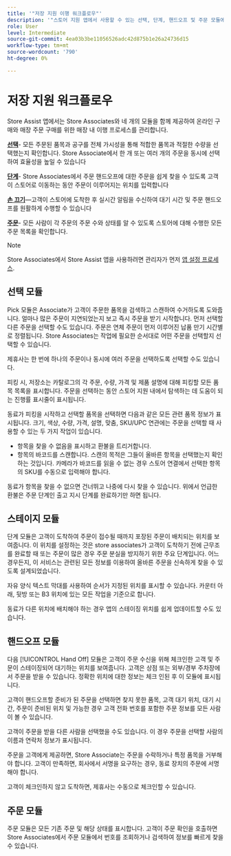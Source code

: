 ```yaml
---
title: '"저장 지원 이행 워크플로우"'
description: '"스토어 지원 앱에서 사용할 수 있는 선택, 단계, 핸드오프 및 주문 모듈에 대해 알아봅니다. 이러한 모듈은 BOPIS 주문에 대해 전체 저장소 이행 워크플로우를 활성화합니다. Store Associates는 이러한 모듈을 사용하여 고객에게 저장소 픽업 주문을 관리하고 전달합니다.'
role: User
level: Intermediate
source-git-commit: 4ea03b3be11056526adc42d875b1e26a24736d15
workflow-type: tm+mt
source-wordcount: '790'
ht-degree: 0%

---
```



# 저장 지원 워크플로우

Store Assist 앱에서는 Store Associates와 네 개의 모듈을 함께 제공하여 온라인 구매와 매장 주문 구매를 위한 매장 내 이행 프로세스를 관리합니다.

**[선택](#pick-module)**- 모든 주문된 품목과 공구를 전체 가시성을 통해 적합한 품목과 적절한 수량을 선택했는지 확인합니다. Store Associate에서 한 개 또는 여러 개의 주문을 동시에 선택하여 효율성을 높일 수 있습니다

**[단계](#stage-module)**- Store Associates에서 주문 핸드오프에 대한 주문을 쉽게 찾을 수 있도록 고객이 스토어로 이동하는 동안 주문이 이루어지는 위치를 입력합니다

**[손 끄기](#hand-off)**—고객이 스토어에 도착한 후 실시간 알림을 수신하여 대기 시간 및 주문 핸드오프를 원활하게 수행할 수 있습니다

**[주문](#orders-module)**- 모든 사람이 각 주문의 주문 수와 상태를 알 수 있도록 스토어에 대해 수행한 모든 주문 목록을 확인합니다.

>[!NOTE]
>
>Store Associates에서 Store Assist 앱을 사용하려면 관리자가 먼저 [앱 설정 프로세스](app-setup.md).

## 선택 모듈

Pick 모듈은 Associate가 고객이 주문한 품목을 검색하고 스캔하여 수거하도록 도와줍니다. 얼마나 많은 주문이 지연되었는지 보고 즉시 주문을 받기 시작합니다. 먼저 선택할 다른 주문을 선택할 수도 있습니다. 주문은 연체 주문이 먼저 이루어진 납품 만기 시간별로 정렬됩니다. Store Associates는 작업에 필요한 순서대로 어떤 주문을 선택할지 선택할 수 있습니다.

제휴사는 한 번에 하나의 주문이나 동시에 여러 주문을 선택하도록 선택할 수도 있습니다.

피킹 시, 저장소는 카탈로그의 각 주문, 수량, 가격 및 제품 설명에 대해 피킹할 모든 품목 목록을 표시합니다. 주문을 선택하는 동안 스토어 지원 내에서 탐색하는 데 도움이 되는 진행률 표시줄이 표시됩니다.

동료가 피킹을 시작하고 선택할 품목을 선택하면 다음과 같은 모든 관련 품목 정보가 표시됩니다. 크기, 색상, 수량, 가격, 설명, 맞춤, SKU/UPC 연관에는 주문을 선택할 때 사용할 수 있는 두 가지 작업이 있습니다.

- 항목을 찾을 수 없음을 표시하고 환불을 트리거합니다.
- 항목의 바코드를 스캔합니다. 스캔의 목적은 그들이 올바른 항목을 선택했는지 확인하는 것입니다. 카메라가 바코드를 읽을 수 없는 경우 스토어 연결에서 선택한 항목의 SKU를 수동으로 입력해야 합니다.

동료가 항목을 찾을 수 없으면 건너뛰고 나중에 다시 찾을 수 있습니다.  위에서 언급한 환불은 주문 단계인 출고 지시 단계를 완료하기만 하면 됩니다.

## 스테이지 모듈

단계 모듈은 고객이 도착하여 주문이 접수될 때까지 포장된 주문이 배치되는 위치를 보여줍니다. 이 위치를 설정하는 것은 store associates가 고객이 도착하기 전에 근무조를 완료할 때 또는 주문이 많은 경우 주문 분실을 방지하기 위한 주요 단계입니다. 어느 경우든지, 이 서비스는 관련된 모든 정보를 이용하여 올바른 주문을 신속하게 찾을 수 있도록 설계되었습니다.

자유 양식 텍스트 막대를 사용하여 순서가 지정된 위치를 표시할 수 있습니다. 카운터 아래, 뒷방 또는 B3 위치에 있는 모든 작업을 기준으로 합니다.

동료가 다른 위치에 배치해야 하는 경우 앱의 스테이징 위치를 쉽게 업데이트할 수도 있습니다.

## 핸드오프 모듈

다음 [!UICONTROL Hand Off] 모듈은 고객이 주문 수신을 위해 체크인한 고객 및 주문이 스테이징되어 대기하는 위치를 보여줍니다. 고객은 상점 또는 외부/경부 주차장에서 주문을 받을 수 있습니다. 정확한 위치에 대한 정보는 체크 인된 후 이 모듈에 표시됩니다.

고객이 핸드오프할 준비가 된 주문을 선택하면 찾지 못한 품목, 고객 대기 위치, 대기 시간, 주문이 준비된 위치 및 가능한 경우 고객 전화 번호를 포함한 주문 정보를 모든 사람이 볼 수 있습니다.

고객이 주문을 받을 다른 사람을 선택했을 수도 있습니다. 이 경우 주문을 선택할 사람의 이름과 연락처 정보가 표시됩니다.

주문을 고객에게 제공하면, Store Associate는 주문을 수락하거나 특정 품목을 거부해야 합니다. 고객이 만족하면, 회사에서 서명을 요구하는 경우, 동료 장치의 주문에 서명해야 합니다.

고객이 체크인하지 않고 도착하면, 제휴사는 수동으로 체크인할 수 있습니다.

## 주문 모듈

주문 모듈은 모든 기존 주문 및 해당 상태를 표시합니다. 고객이 주문 확인을 호출하면 Store Associates에서 주문 모듈에서 번호를 조회하거나 검색하여 정보를 빠르게 찾을 수 있습니다.
